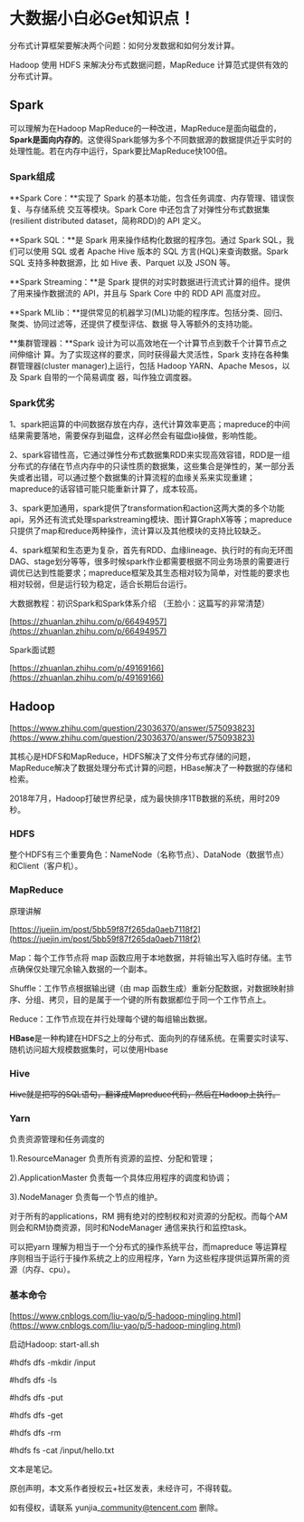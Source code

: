 # 大数据小白必Get知识点！

分布式计算框架要解决两个问题：如何分发数据和如何分发计算。

Hadoop 使用 HDFS 来解决分布式数据问题，MapReduce 计算范式提供有效的分布式计算。

## **Spark** <a id="Spark"></a>

可以理解为在Hadoop MapReduce的一种改进，MapReduce是面向磁盘的，**Spark是面向内存的**。这使得Spark能够为多个不同数据源的数据提供近乎实时的处理性能。若在内存中运行，Spark要比MapReduce快100倍。

### Spark组成 <a id="Spark%E7%BB%84%E6%88%90"></a>

**Spark Core：**实现了 Spark 的基本功能，包含任务调度、内存管理、错误恢复、与存储系统 交互等模块。Spark Core 中还包含了对弹性分布式数据集\(resilient distributed dataset，简称RDD\)的 API 定义。

**Spark SQL：**是 Spark 用来操作结构化数据的程序包。通过 Spark SQL，我们可以使用 SQL 或者 Apache Hive 版本的 SQL 方言\(HQL\)来查询数据。Spark SQL 支持多种数据源，比 如 Hive 表、Parquet 以及 JSON 等。

**Spark Streaming：**是 Spark 提供的对实时数据进行流式计算的组件。提供了用来操作数据流的 API，并且与 Spark Core 中的 RDD API 高度对应。

**Spark MLlib：**提供常见的机器学习\(ML\)功能的程序库。包括分类、回归、聚类、协同过滤等，还提供了模型评估、数据 导入等额外的支持功能。

**集群管理器：**Spark 设计为可以高效地在一个计算节点到数千个计算节点之间伸缩计 算。为了实现这样的要求，同时获得最大灵活性，Spark 支持在各种集群管理器\(cluster manager\)上运行，包括 Hadoop YARN、Apache Mesos，以及 Spark 自带的一个简易调度 器，叫作独立调度器。

### Spark优劣 <a id="Spark%E4%BC%98%E5%8A%A3"></a>

1、spark把运算的中间数据存放在内存，迭代计算效率更高；mapreduce的中间结果需要落地，需要保存到磁盘，这样必然会有磁盘io操做，影响性能。

2、spark容错性高，它通过弹性分布式数据集RDD来实现高效容错，RDD是一组分布式的存储在节点内存中的只读性质的数据集，这些集合是弹性的，某一部分丢失或者出错，可以通过整个数据集的计算流程的血缘关系来实现重建；mapreduce的话容错可能只能重新计算了，成本较高。

3、spark更加通用，spark提供了transformation和action这两大类的多个功能api，另外还有流式处理sparkstreaming模块、图计算GraphX等等；mapreduce只提供了map和reduce两种操作，流计算以及其他模块的支持比较缺乏。

4、spark框架和生态更为复杂，首先有RDD、血缘lineage、执行时的有向无环图DAG、stage划分等等，很多时候spark作业都需要根据不同业务场景的需要进行调优已达到性能要求；mapreduce框架及其生态相对较为简单，对性能的要求也相对较弱，但是运行较为稳定，适合长期后台运行。

大数据教程：初识Spark和Spark体系介绍 （王脸小：这篇写的非常清楚）

[https://zhuanlan.zhihu.com/p/66494957](https://zhuanlan.zhihu.com/p/66494957)

Spark面试题

[https://zhuanlan.zhihu.com/p/49169166](https://zhuanlan.zhihu.com/p/49169166)

## **Hadoop** <a id="Hadoop"></a>

[https://www.zhihu.com/question/23036370/answer/575093823](https://www.zhihu.com/question/23036370/answer/575093823)

其核心是HDFS和MapReduce，HDFS解决了文件分布式存储的问题，MapReduce解决了数据处理分布式计算的问题，HBase解决了一种数据的存储和检索。

2018年7月，Hadoop打破世界纪录，成为最快排序1TB数据的系统，用时209秒。

### **HDFS** <a id="HDFS"></a>

整个HDFS有三个重要角色：NameNode（名称节点）、DataNode（数据节点）和Client（客户机）。

### **MapReduce** <a id="MapReduce"></a>

原理讲解

[https://juejin.im/post/5bb59f87f265da0aeb7118f2](https://juejin.im/post/5bb59f87f265da0aeb7118f2)

Map：每个工作节点将 map 函数应用于本地数据，并将输出写入临时存储。主节点确保仅处理冗余输入数据的一个副本。

Shuffle：工作节点根据输出键（由 map 函数生成）重新分配数据，对数据映射排序、分组、拷贝，目的是属于一个键的所有数据都位于同一个工作节点上。

Reduce：工作节点现在并行处理每个键的每组输出数据。

**HBase**是一种构建在HDFS之上的分布式、面向列的存储系统。在需要实时读写、随机访问超大规模数据集时，可以使用Hbase

### **Hive** <a id="Hive"></a>

~~Hive就是把写的SQL语句，翻译成Mapreduce代码，然后在Hadoop上执行。~~

### **Yarn** <a id="Yarn"></a>

负责资源管理和任务调度的

1\).ResourceManager 负责所有资源的监控、分配和管理；

2\).ApplicationMaster 负责每一个具体应用程序的调度和协调；

3\).NodeManager 负责每一个节点的维护。

对于所有的applications，RM 拥有绝对的控制权和对资源的分配权。而每个AM 则会和RM协商资源，同时和NodeManager 通信来执行和监控task。

可以把yarn 理解为相当于一个分布式的操作系统平台，而mapreduce 等运算程序则相当于运行于操作系统之上的应用程序，Yarn 为这些程序提供运算所需的资源（内存、cpu）。

### 基本命令 <a id="%E5%9F%BA%E6%9C%AC%E5%91%BD%E4%BB%A4"></a>

[https://www.cnblogs.com/liu-yao/p/5-hadoop-mingling.html](https://www.cnblogs.com/liu-yao/p/5-hadoop-mingling.html)

启动Hadoop: start-all.sh

\#hdfs dfs -mkdir /input

\#hdfs dfs -ls

\#hdfs dfs -put

\#hdfs dfs -get

\#hdfs dfs -rm

\#hdfs fs -cat /input/hello.txt

文本是笔记。

原创声明，本文系作者授权云+社区发表，未经许可，不得转载。

如有侵权，请联系 yunjia\_community@tencent.com 删除。

